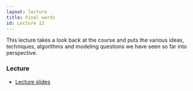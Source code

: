 ```yaml
---
layout: lecture
title: Final words
id: Lecture 12
---
```


This lecture takes a look back at the course and puts the various
ideas, techniques, algorithms and modeling questions we have seen so
far into perspective.


### Lecture

- [Lecture slides]({{site.baseurl}}/slides/final/final.pdf)
